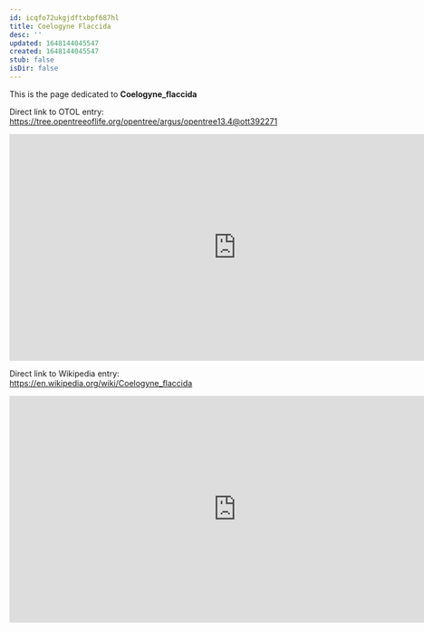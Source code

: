 ```yaml
---
id: icqfo72ukgjdftxbpf687hl
title: Coelogyne Flaccida
desc: ''
updated: 1648144045547
created: 1648144045547
stub: false
isDir: false
---
```

This is the page dedicated to **Coelogyne_flaccida**


Direct link to OTOL entry: https://tree.opentreeoflife.org/opentree/argus/opentree13.4@ott392271



<html>
    <body>
    <iframe src="https://tree.opentreeoflife.org/opentree/argus/opentree13.4@ott392271"
    width="800" height="400" frameborder="0" allowfullscreen> </iframe>
    </body>
</html>
    


Direct link to Wikipedia entry: https://en.wikipedia.org/wiki/Coelogyne_flaccida



<html>
    <body>
    <iframe src="https://en.wikipedia.org/wiki/Coelogyne_flaccida"
    width="800" height="400" frameborder="0" allowfullscreen> </iframe>
    </body>
</html>
    
